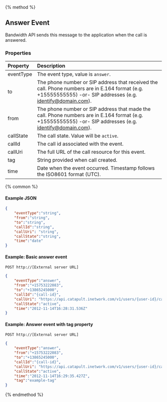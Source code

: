 {% method %}
## Answer Event
Bandwidth API sends this message to the application when the call is answered.

### Properties
| Property  | Description                                                                                                                                                  |
|:----------|:-------------------------------------------------------------------------------------------------------------------------------------------------------------|
| eventType | The event type, value is `answer`.                                                                                                                           |
| to        | The phone number or SIP address that received the call. Phone numbers are in E.164 format (e.g. +15555555555) -or- SIP addresses (e.g. identify@domain.com). |
| from      | The phone number or SIP address that made the call. Phone numbers are in E.164 format (e.g. +15555555555) -or- SIP addresses (e.g. identify@domain.com).     |
| callState | The call state. Value will be `active`.                                                                                                                      |
| callId    | The call id associated with the event.                                                                                                                       |
| callUri   | The full URL of the call resource for this event.                                                                                                            |
| tag       | String provided when call created.                                                                                                                           |
| time      | Date when the event occurred. Timestamp follows the ISO8601 format (UTC).                                                                                    |

{% common %}

#### Example JSON

```json
{
	"eventType":"string",
	"from":"string",
	"to":"string",
	"callId":"string",
	"callUri": "string",
	"callState":"string",
	"time":"date"
}
```

#### Example: Basic answer event

```
POST http://[External server URL]
```

```json
{
	"eventType":"answer",
	"from":"+15753222083",
	"to":"+13865245000",
	"callId":"{call-id}",
	"callUri": "https://api.catapult.inetwork.com/v1/users/{user-id}/calls/{call-id}",
	"callState":"active",
	"time":"2012-11-14T16:28:31.536Z"
}
```

#### Example: Answer event with tag property

```
POST http://[External server URL]
```
```json
{
	"eventType":"answer",
	"from":"+15753222083",
	"to":"+13865245000",
	"callId":"{call-id}",
	"callUri": "https://api.catapult.inetwork.com/v1/users/{user-id}/calls/{call-id}",
	"callState":"active",
	"time":"2012-11-14T16:29:35.427Z",
	"tag":"example-tag"
}
```
{% endmethod %}
